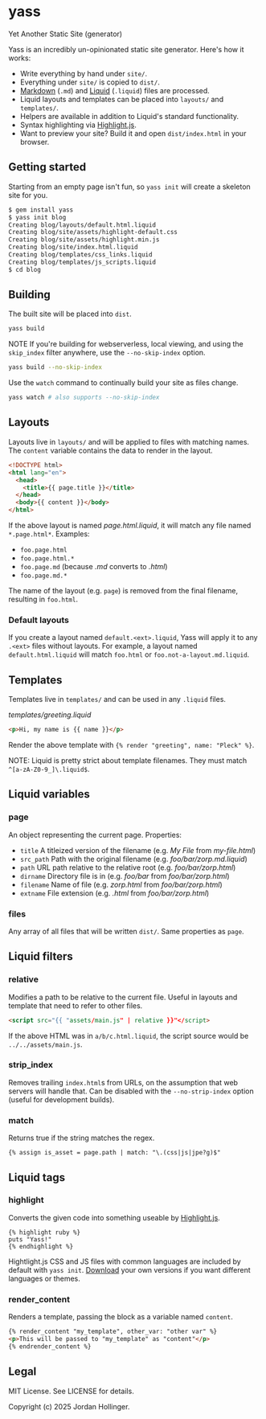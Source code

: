 # yass

Yet Another Static Site (generator)

Yass is an incredibly un-opinionated static site generator. Here's how it works:

* Write everything by hand under `site/`.
* Everything under `site/` is copied to `dist/`.
* [Markdown](https://commonmark.org/) (`.md`) and [Liquid](https://shopify.github.io/liquid/) (`.liquid`) files are processed.
* Liquid layouts and templates can be placed into `layouts/` and `templates/`.
* Helpers are available in addition to Liquid's standard functionality.
* Syntax highlighting via [Highlight.js](https://highlightjs.org/).
* Want to preview your site? Build it and open `dist/index.html` in your browser.

## Getting started

Starting from an empty page isn't fun, so `yass init` will create a skeleton site for you.

```bash
$ gem install yass
$ yass init blog
Creating blog/layouts/default.html.liquid
Creating blog/site/assets/highlight-default.css
Creating blog/site/assets/highlight.min.js
Creating blog/site/index.html.liquid
Creating blog/templates/css_links.liquid
Creating blog/templates/js_scripts.liquid
$ cd blog
```

## Building

The built site will be placed into `dist`.

```bash
yass build
```

NOTE If you're building for webserverless, local viewing, and using the `skip_index` filter anywhere, use the `--no-skip-index` option.

```bash
yass build --no-skip-index
```

Use the `watch` command to continually build your site as files change.

```bash
yass watch # also supports --no-skip-index
```

## Layouts

Layouts live in `layouts/` and will be applied to files with matching names. The `content` variable contains the data to render in the layout.

```html
<!DOCTYPE html>
<html lang="en">
  <head>
    <title>{{ page.title }}</title>
  </head>
  <body>{{ content }}</body>
</html>
```

If the above layout is named *page.html.liquid*, it will match any file named `*.page.html*`. Examples:

  * `foo.page.html`
  * `foo.page.html.*`
  * `foo.page.md` (because *.md* converts to *.html*)
  * `foo.page.md.*`

The name of the layout (e.g. `page`) is removed from the final filename, resulting in `foo.html`.

### Default layouts

If you create a layout named `default.<ext>.liquid`, Yass will apply it to any `.<ext>` files without layouts. For example, a layout named `default.html.liquid` will match `foo.html` or `foo.not-a-layout.md.liquid`.

## Templates

Templates live in `templates/` and can be used in any `.liquid` files.

*templates/greeting.liquid*

```html
<p>Hi, my name is {{ name }}</p>
```

Render the above template with `{% render "greeting", name: "Pleck" %}`.

NOTE: Liquid is pretty strict about template filenames. They must match `^[a-zA-Z0-9_]\.liquid$`.

## Liquid variables

### page

An object representing the current page. Properties:

* `title` A titleized version of the filename (e.g. *My File* from *my-file.html*)
* `src_path` Path with the original filename (e.g. *foo/bar/zorp.md.liquid*)
* `path` URL path relative to the relative root (e.g. *foo/bar/zorp.html*)
* `dirname` Directory file is in (e.g. *foo/bar* from *foo/bar/zorp.html*)
* `filename` Name of file (e.g. *zorp.html* from *foo/bar/zorp.html*)
* `extname` File extension (e.g. *.html* from *foo/bar/zorp.html*)

### files

Any array of all files that will be written `dist/`. Same properties as `page`.

## Liquid filters

### relative

Modifies a path to be relative to the current file. Useful in layouts and template that need to refer to other files.

```html
<script src="{{ "assets/main.js" | relative }}"</script>
```

If the above HTML was in `a/b/c.html.liquid`, the script source would be `../../assets/main.js`.

### strip_index

Removes trailing `index.html`s from URLs, on the assumption that web servers will handle that. Can be disabled with the `--no-strip-index` option (useful for development builds).

### match

Returns true if the string matches the regex.

```liquid
{% assign is_asset = page.path | match: "\.(css|js|jpe?g)$"
```

## Liquid tags

### highlight

Converts the given code into something useable by [Highlight.js](https://highlightjs.org/).

```liquid
{% highlight ruby %}
puts "Yass!"
{% endhighlight %}
```

Hightlight.js CSS and JS files with common languages are included by default with `yass init`. [Download](https://highlightjs.org/download) your own versions if you want different languages or themes.

### render_content

Renders a template, passing the block as a variable named `content`.

```html
{% render_content "my_template", other_var: "other var" %}
<p>This will be passed to "my_template" as "content"</p>
{% endrender_content %}
```

## Legal

MIT License. See LICENSE for details.

Copyright (c) 2025 Jordan Hollinger.
